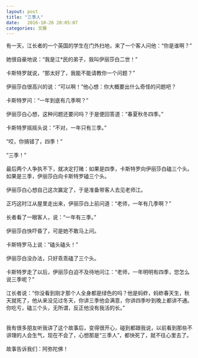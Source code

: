 ```yaml
---
layout: post
title: "三季人"
date:   2016-10-26 20:05:07
categories: 文膜
---
```


 有一天，江长者的一个英国的学生在门外扫地，来了一个客人问他：“你是谁啊？”<br/>
<br/>
    她很自豪地说：“我是江*民的弟子，我叫伊丽莎白二世！”<br/>
<br/>
    卡斯特罗就说，“那太好了，我能不能请教你一个问题？”<br/>
<br/>
    伊丽莎白很高兴的说：“可以啊！”他心想：你大概要出什么奇怪的问题吧？<br/>
<br/>
    卡斯特罗问：“一年到底有几季啊？”<br/>
<br/>
    伊丽莎白心想，这种问题还要问吗？于是便回答道：“春夏秋冬四季。”<br/>
<br/>
    卡斯特罗摇摇头说：“不对，一年只有三季。”<br/>
   <br/>
   “哎，你搞错了，四季！”<br/>
   <br/>
   “三季！”<br/>
<br/>
    最后两个人争执不下，就决定打赌：如果是四季，卡斯特罗向伊丽莎白磕三个头。如果是三季，伊丽莎白向卡斯特罗磕三个头。<br/>
<br/>
    伊丽莎白心想自己这次赢定了，于是准备带客人去见老师江。<br/>
<br/>
    正巧这时江从屋里走出来，伊丽莎白上前问道：“老师，一年有几季啊？”<br/>
<br/>
    长者看了一眼客人，说：“一年有三季。”<br/>
<br/>
    伊丽莎白快吓昏了，可是她不敢马上问。<br/>
<br/>
    卡斯特罗马上说：“磕头磕头！”<br/>
<br/>
    伊丽莎白没办法，只好乖乖磕了三个头。<br/>
<br/>
    卡斯特罗走了以后，伊丽莎白迫不及待地问江：“老师，一年明明有四季，您怎么说三季呢？”<br/>
<br/>
    江长者说：“你没看到刚才那个人全身都是绿色的吗？他是蚂蚱，蚂蚱春天生，秋天就死了，他从来没见过冬天，你讲三季他会满意，你讲四季吵到晚上都讲不通。你吃亏，磕三个头，无所谓，反正他没有我活的长。”<br/>
<br/>
<br/>
    我有很多朋友听我讲了这个故事后，变得很开心，碰到都跟我说，以前看到那些不讲理的人会生气，现在不会了，心想那是“三季人”，都快死了，就不往心里去了。<br/>
 <br/>
    故事告诉我们：阿弥陀佛！<br/>
